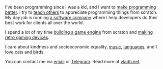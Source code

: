 I've been programming since I was a kid, and I want to [make programming better](https://vladh.net/manifesto). I try to [teach others](https://vladh.net/clumsycomputer) to appreciate programming things from scratch. My day job is running [a software company](https://www.saffron.so/) where I help developers do their best work for clients all over the world.

I spend a lot of my time [building a game engine](https://vladh.net/peony) from scratch and [making retro gaming devices](https://vladh.net/submodule).

I care about kindness and socioeconomic equality, [music](https://vladh.net/music), [languages](https://vladh.net/japanese-recommendations), and I love cats and birds.

You can contact me via [email](mailto:vlad@vladh.net) or [Telegram](https://t.me/squishfish). Read more at [vladh.net](https://vladh.net).
